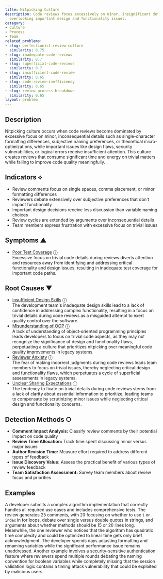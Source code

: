```yaml
---
title: Nitpicking Culture
description: Code reviews focus excessively on minor, insignificant details while
  overlooking important design and functionality issues.
category:
- Culture
- Process
- Team
related_problems:
- slug: perfectionist-review-culture
  similarity: 0.75
- slug: inadequate-code-reviews
  similarity: 0.7
- slug: superficial-code-reviews
  similarity: 0.7
- slug: insufficient-code-review
  similarity: 0.65
- slug: code-review-inefficiency
  similarity: 0.65
- slug: review-process-breakdown
  similarity: 0.65
layout: problem
---
```


## Description

Nitpicking culture occurs when code reviews become dominated by excessive focus on minor, inconsequential details such as single-character formatting differences, subjective naming preferences, or theoretical micro-optimizations, while important issues like design flaws, security vulnerabilities, or logical errors receive insufficient attention. This culture creates reviews that consume significant time and energy on trivial matters while failing to improve code quality meaningfully.


## Indicators ⟡

- Review comments focus on single spaces, comma placement, or minor formatting differences
- Reviewers debate extensively over subjective preferences that don't impact functionality
- Important design decisions receive less discussion than variable naming choices
- Review cycles are extended by arguments over inconsequential details
- Team members express frustration with excessive focus on trivial issues


## Symptoms ▲

- [Poor Test Coverage](poor-test-coverage.md) <span class="info-tooltip" title="Confidence: 0.336, Strength: 0.569">ⓘ</span>
<br/>  Excessive focus on trivial code details during reviews diverts attention and resources away from identifying and addressing critical functionality and design issues, resulting in inadequate test coverage for important code paths.

## Root Causes ▼

- [Insufficient Design Skills](insufficient-design-skills.md) <span class="info-tooltip" title="Confidence: 0.313, Strength: 0.861">ⓘ</span>
<br/>  The development team's inadequate design skills lead to a lack of confidence in addressing complex functionality, resulting in a focus on trivial details during code reviews as a misguided attempt to exert quality control over the software.
- [Misunderstanding of OOP](misunderstanding-of-oop.md) <span class="info-tooltip" title="Confidence: 0.310, Strength: 0.822">ⓘ</span>
<br/>  A lack of understanding of object-oriented programming principles leads developers to focus on trivial code aspects, as they may not recognize the significance of design and functionality flaws, perpetuating a culture that prioritizes nitpicking over meaningful code quality improvements in legacy systems.
- [Reviewer Anxiety](reviewer-anxiety.md) <span class="info-tooltip" title="Confidence: 0.306, Strength: 0.816">ⓘ</span>
<br/>  The fear of making incorrect judgments during code reviews leads team members to focus on trivial issues, thereby neglecting critical design and functionality flaws, which perpetuates a cycle of superficial assessments in legacy systems.
- [Unclear Sharing Expectations](unclear-sharing-expectations.md) <span class="info-tooltip" title="Confidence: 0.305, Strength: 0.850">ⓘ</span>
<br/>  The tendency to fixate on trivial details during code reviews stems from a lack of clarity about essential information to prioritize, leading teams to compensate by scrutinizing minor issues while neglecting critical design and functionality concerns.

## Detection Methods ○

- **Comment Impact Analysis:** Classify review comments by their potential impact on code quality
- **Review Time Allocation:** Track time spent discussing minor versus major issues
- **Author Revision Time:** Measure effort required to address different types of feedback
- **Issue Discovery Value:** Assess the practical benefit of various types of review feedback
- **Team Satisfaction Assessment:** Survey team members about review focus and priorities


## Examples

A developer submits a complex algorithm implementation that correctly handles all required use cases and includes comprehensive tests. The review generates 25 comments, with 20 focusing on whether to use `i` or `index` in for loops, debate over single versus double quotes in strings, and arguments about whether methods should be 15 or 20 lines long. Meanwhile, the one reviewer who notices that the algorithm has quadratic time complexity and could be optimized to linear time gets only brief acknowledgment. The developer spends days adjusting formatting and renaming variables while the significant performance issue remains unaddressed. Another example involves a security-sensitive authentication feature where reviewers spend multiple rounds debating the naming convention for boolean variables while completely missing that the session validation logic contains a timing attack vulnerability that could be exploited by malicious users.
